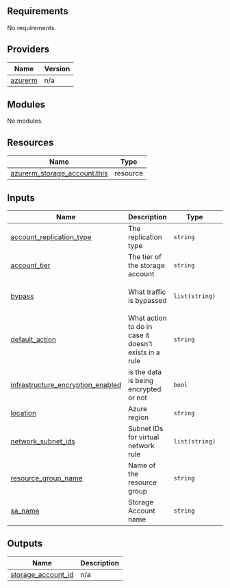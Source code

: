 <!-- BEGIN_TF_DOCS -->
## Requirements

No requirements.

## Providers

| Name | Version |
|------|---------|
| <a name="provider_azurerm"></a> [azurerm](#provider\_azurerm) | n/a |

## Modules

No modules.

## Resources

| Name | Type |
|------|------|
| [azurerm_storage_account.this](https://registry.terraform.io/providers/hashicorp/azurerm/latest/docs/resources/storage_account) | resource |

## Inputs

| Name | Description | Type | Default | Required |
|------|-------------|------|---------|:--------:|
| <a name="input_account_replication_type"></a> [account\_replication\_type](#input\_account\_replication\_type) | The replication type | `string` | `"LRS"` | no |
| <a name="input_account_tier"></a> [account\_tier](#input\_account\_tier) | The tier of the storage account | `string` | `"Standard"` | no |
| <a name="input_bypass"></a> [bypass](#input\_bypass) | What traffic is bypassed | `list(string)` | <pre>[<br/>  "AzureServices"<br/>]</pre> | no |
| <a name="input_default_action"></a> [default\_action](#input\_default\_action) | What action to do in case it doesn't exists in a rule | `string` | `"Deny"` | no |
| <a name="input_infrastructure_encryption_enabled"></a> [infrastructure\_encryption\_enabled](#input\_infrastructure\_encryption\_enabled) | is the data is being encrypted or not | `bool` | `true` | no |
| <a name="input_location"></a> [location](#input\_location) | Azure region | `string` | n/a | yes |
| <a name="input_network_subnet_ids"></a> [network\_subnet\_ids](#input\_network\_subnet\_ids) | Subnet IDs for virtual network rule | `list(string)` | n/a | yes |
| <a name="input_resource_group_name"></a> [resource\_group\_name](#input\_resource\_group\_name) | Name of the resource group | `string` | n/a | yes |
| <a name="input_sa_name"></a> [sa\_name](#input\_sa\_name) | Storage Account name | `string` | n/a | yes |

## Outputs

| Name | Description |
|------|-------------|
| <a name="output_storage_account_id"></a> [storage\_account\_id](#output\_storage\_account\_id) | n/a |
<!-- END_TF_DOCS -->